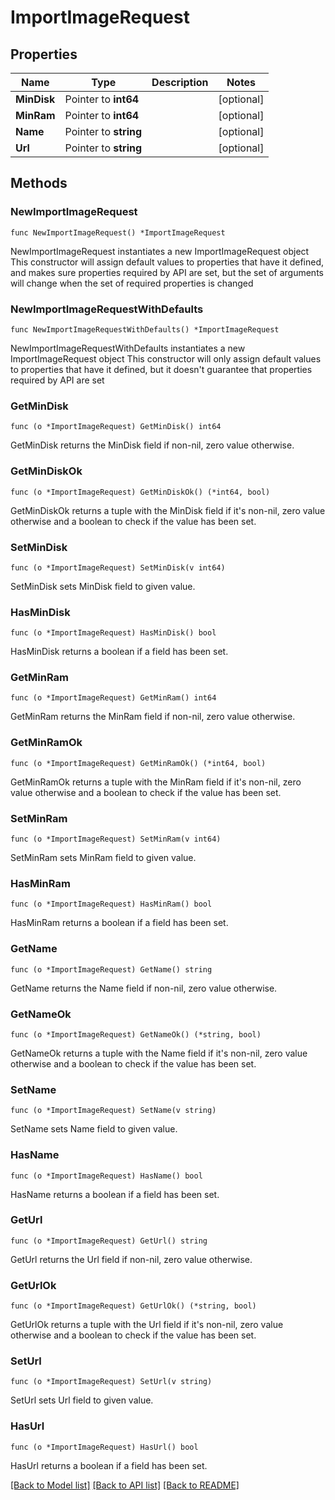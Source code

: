 # ImportImageRequest

## Properties

Name | Type | Description | Notes
------------ | ------------- | ------------- | -------------
**MinDisk** | Pointer to **int64** |  | [optional] 
**MinRam** | Pointer to **int64** |  | [optional] 
**Name** | Pointer to **string** |  | [optional] 
**Url** | Pointer to **string** |  | [optional] 

## Methods

### NewImportImageRequest

`func NewImportImageRequest() *ImportImageRequest`

NewImportImageRequest instantiates a new ImportImageRequest object
This constructor will assign default values to properties that have it defined,
and makes sure properties required by API are set, but the set of arguments
will change when the set of required properties is changed

### NewImportImageRequestWithDefaults

`func NewImportImageRequestWithDefaults() *ImportImageRequest`

NewImportImageRequestWithDefaults instantiates a new ImportImageRequest object
This constructor will only assign default values to properties that have it defined,
but it doesn't guarantee that properties required by API are set

### GetMinDisk

`func (o *ImportImageRequest) GetMinDisk() int64`

GetMinDisk returns the MinDisk field if non-nil, zero value otherwise.

### GetMinDiskOk

`func (o *ImportImageRequest) GetMinDiskOk() (*int64, bool)`

GetMinDiskOk returns a tuple with the MinDisk field if it's non-nil, zero value otherwise
and a boolean to check if the value has been set.

### SetMinDisk

`func (o *ImportImageRequest) SetMinDisk(v int64)`

SetMinDisk sets MinDisk field to given value.

### HasMinDisk

`func (o *ImportImageRequest) HasMinDisk() bool`

HasMinDisk returns a boolean if a field has been set.

### GetMinRam

`func (o *ImportImageRequest) GetMinRam() int64`

GetMinRam returns the MinRam field if non-nil, zero value otherwise.

### GetMinRamOk

`func (o *ImportImageRequest) GetMinRamOk() (*int64, bool)`

GetMinRamOk returns a tuple with the MinRam field if it's non-nil, zero value otherwise
and a boolean to check if the value has been set.

### SetMinRam

`func (o *ImportImageRequest) SetMinRam(v int64)`

SetMinRam sets MinRam field to given value.

### HasMinRam

`func (o *ImportImageRequest) HasMinRam() bool`

HasMinRam returns a boolean if a field has been set.

### GetName

`func (o *ImportImageRequest) GetName() string`

GetName returns the Name field if non-nil, zero value otherwise.

### GetNameOk

`func (o *ImportImageRequest) GetNameOk() (*string, bool)`

GetNameOk returns a tuple with the Name field if it's non-nil, zero value otherwise
and a boolean to check if the value has been set.

### SetName

`func (o *ImportImageRequest) SetName(v string)`

SetName sets Name field to given value.

### HasName

`func (o *ImportImageRequest) HasName() bool`

HasName returns a boolean if a field has been set.

### GetUrl

`func (o *ImportImageRequest) GetUrl() string`

GetUrl returns the Url field if non-nil, zero value otherwise.

### GetUrlOk

`func (o *ImportImageRequest) GetUrlOk() (*string, bool)`

GetUrlOk returns a tuple with the Url field if it's non-nil, zero value otherwise
and a boolean to check if the value has been set.

### SetUrl

`func (o *ImportImageRequest) SetUrl(v string)`

SetUrl sets Url field to given value.

### HasUrl

`func (o *ImportImageRequest) HasUrl() bool`

HasUrl returns a boolean if a field has been set.


[[Back to Model list]](../README.md#documentation-for-models) [[Back to API list]](../README.md#documentation-for-api-endpoints) [[Back to README]](../README.md)


